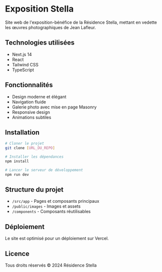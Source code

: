 # Exposition Stella

Site web de l'exposition-bénéfice de la Résidence Stella, mettant en vedette les œuvres photographiques de Jean Lafleur.

## Technologies utilisées

- Next.js 14
- React
- Tailwind CSS
- TypeScript

## Fonctionnalités

- Design moderne et élégant
- Navigation fluide
- Galerie photo avec mise en page Masonry
- Responsive design
- Animations subtiles

## Installation

```bash
# Cloner le projet
git clone [URL_DU_REPO]

# Installer les dépendances
npm install

# Lancer le serveur de développement
npm run dev
```

## Structure du projet

- `/src/app` - Pages et composants principaux
- `/public/images` - Images et assets
- `/components` - Composants réutilisables

## Déploiement

Le site est optimisé pour un déploiement sur Vercel.

## Licence

Tous droits réservés © 2024 Résidence Stella
